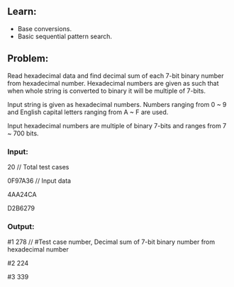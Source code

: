 ## Learn:
- Base conversions.
- Basic sequential pattern search.



## Problem:
Read hexadecimal data and find decimal sum of each 7-bit binary number from hexadecimal number. Hexadecimal numbers are given as such that when whole string is converted to binary it will be multiple of 7-bits.

Input string is given as hexadecimal numbers. Numbers ranging from 0 ~ 9 and English capital letters ranging from A ~ F are used.

Input hexadecimal numbers are multiple of binary 7-bits and ranges from 7 ~ 700 bits.



### Input:

20 // Total test cases

0F97A36   // Input data

4AA24CA

D2B6279



### Output:
#1 278    // #Test case number, Decimal sum of 7-bit binary number from hexadecimal number

#2 224

#3 339
